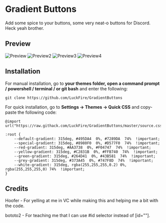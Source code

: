 
# Gradient Buttons
Add some spice to your buttons, some very neat-o buttons for Discord. Heck yeah brother.

## Preview
![Preview](https://cdn.discordapp.com/attachments/399424790764716033/754251336165621760/FXmZB9tt0D.gif)
![Preview2](https://cdn.discordapp.com/attachments/399424790764716033/754251346982469632/M9p0jBSDmk.gif)
![Preview3](https://cdn.discordapp.com/attachments/399424790764716033/754251346982469632/M9p0jBSDmk.gif)
![Preview4](https://cdn.discordapp.com/attachments/399424790764716033/754251339755683842/h6yPOv3LaT.gif)

## Installation

For manual installation, go to **your themes folder, open a command prompt / powershell / terminal / or git bash** and enter the following:

    git clone https://github.com/LuckFire/GradientButtons

For quick installation, go to **Settings -> Themes -> Quick CSS** and copy-paste the following code:

	@import url("https://raw.githack.com/LuckFire/GradientButtons/master/source.css");
	
	:root {
		--default-gradient: 315deg, #495DA4  0%, #7289DA  74%  !important;
		--special-gradient: 315deg, #8980F0  0%, #D577F0  74%  !important;
		--red-gradient: 315deg, #AA3738  0%, #F04747  74%  !important;
		--yellow-gradient: 315deg, #C2831B  0%, #FFB740  74%  !important;
		--green-gradient: 315deg, #264D41  0%, #43B581  74%  !important;
		--grey-gradient: 315deg, #373A45  0%, #747F8D  74%  !important;
		--white-gradient: 315deg, rgba(255,255,255,0.2) 0%, rgba(255,255,255,0) 74%  !important;
	}    

## Credits
Hoofer - For yelling at me in VC while making this and helping me a bit with the code.

bototo2 - For teaching me that I can use #id selector instead of [id=""].
